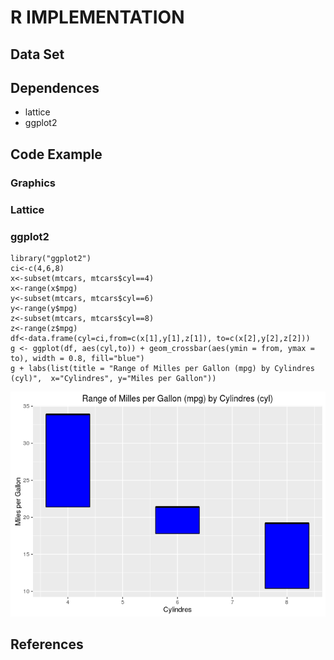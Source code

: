 R IMPLEMENTATION
================

Data Set
--------

Dependences
-----------

-   lattice
-   ggplot2

Code Example
------------

### Graphics

### Lattice

### ggplot2

    library("ggplot2")
    ci<-c(4,6,8)
    x<-subset(mtcars, mtcars$cyl==4)
    x<-range(x$mpg)
    y<-subset(mtcars, mtcars$cyl==6)
    y<-range(y$mpg)
    z<-subset(mtcars, mtcars$cyl==8)
    z<-range(z$mpg)
    df<-data.frame(cyl=ci,from=c(x[1],y[1],z[1]), to=c(x[2],y[2],z[2]))
    g <- ggplot(df, aes(cyl,to)) + geom_crossbar(aes(ymin = from, ymax = to), width = 0.8, fill="blue")
    g + labs(list(title = "Range of Milles per Gallon (mpg) by Cylindres (cyl)",  x="Cylindres", y="Miles per Gallon"))

![](A36Span_ChartR_files/figure-markdown_strict/unnamed-chunk-4-1.png)<!-- -->

References
----------
